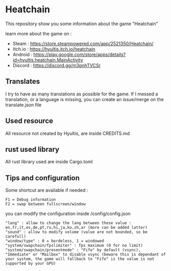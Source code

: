 # Heatchain

This repository show you some information about the game "Heatchain"

learn more about the game on : 
* Steam : https://store.steampowered.com/app/2521350/Heatchain/
* Itch.io : https://hyultis.itch.io/heatchain
* Android : https://play.google.com/store/apps/details?id=hyultis.heatchain.MainActivity
* Discord : https://discord.gg/m3pnhTVCSr

## Translates

I try to have as many translations as possible for the game.
If I messed a translation, or a language is missing, you can create an issue/merge on the translate.json file

## Used resource

All resource not created by Hyultis, are inside CREDITS.md

## rust used library

All rust library used are inside Cargo.toml

## Tips and configuration

Some shortcut are available if needed :

    F1 = Debug information
    F2 = swap between fullscreen/window


you can modify the configuration inside <gamedir>/config/config.json

    "lang" : allow to change the lang between these value : en,fr,it,es,de,pt,ru,hi,ja,ko,zh,ar (more can be added latter)
    "sound" : allow to modify volume (value are not bounded, so be carefull)
    "window/type" : 0 = bordeless, 1 = windowed
    "system/swapchain/fpslimiter" : fps maximum (0 for no limit)
    "system/swapchain/presentmode" : "Fifo" by default (vsync), "Immediate" or "Mailbox" to disable vsync (beware this is dependant of your system, the game will fallback to "Fifo" is the value is not supported by your GPU)
